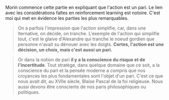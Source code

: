 Morin commence cette partie en expliquant que l'action est un pari. Le lien avec les considérations faîtes en reinforcement learning est notoire. C'est moi qui met en évidence les parties les plus remarquables.

>On a parfois l'impression que l'action simplifie, car, dans une lternative, on décide, on tranche. L'exemple de l'action qui simplifie tout, c'est le glaive d'Alexandre qui tranche le noeud gordien que personne n'avait su dénouer avec les doigts. **Certes, l'action est une décision, un choix, mais c'est aussi un pari.**

>Or dans la notion de pari **il y a la conscience du risque et de l'incertitude**. Tout stratège, dans quelque domaine que ce soit, a la conscience du pari et la pensée moderne a compris que nos croyances les plus fondamentales sont l'objet d'un pari. C'est ce que nous avait dit, au XVIIe siècle, Blaise Pascal de la foi religieuse. Nous aussi devons être conscients de nos paris philosophiques ou politiques.